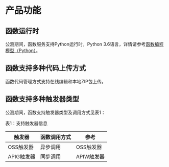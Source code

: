 # 产品功能


## 函数运行时

公测期间，函数服务支持Python运行时，Python 3.6语言，详情请参考[函数编程模型（Python）](../../Function-Service/Operation-Guide/buildfunction/programming-model/processing-program.md)。

## 函数支持多种代码上传方式

函数代码管理方式支持在线编辑和本地ZIP包上传。

## 函数支持多种触发器类型

公测期间，函数支持触发器类型及调用方式见表1：

表1：支持触发器信息

| 触发器     | 函数调用方式 | 参考       |
| ---------- | ------------ | ---------- |
| OSS触发器  | 异步调用     | OSS触发器  |
| APIG触发器 | 同步调用     | APIW触发器 |
